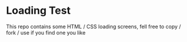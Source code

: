 # Loading Test

This repo contains some HTML / CSS loading screens, fell free to copy / fork / use if you find one you like
